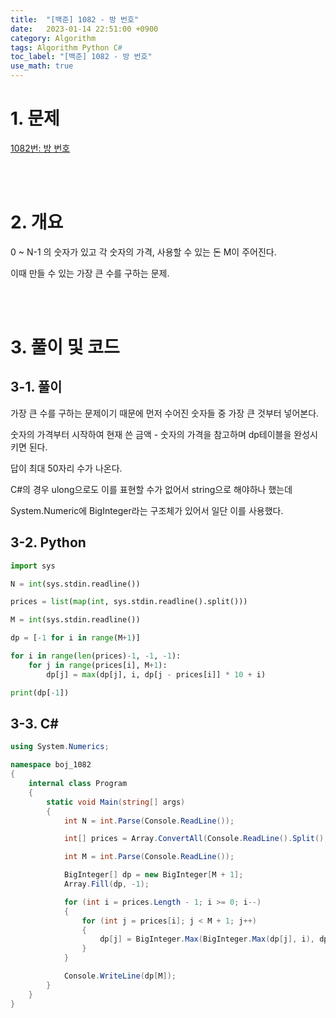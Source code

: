 ```yaml
---
title:  "[백준] 1082 - 방 번호"
date:   2023-01-14 22:51:00 +0900
category: Algorithm
tags: Algorithm Python C#
toc_label: "[백준] 1082 - 방 번호"
use_math: true
---
```


# 1. 문제
[1082번: 방 번호](https://www.acmicpc.net/problem/1082)

<br/>
<br/>

# 2. 개요
0 ~ N-1 의 숫자가 있고 각 숫자의 가격, 사용할 수 있는 돈 M이 주어진다.

이때 만들 수 있는 가장 큰 수를 구하는 문제.

<br/>
<br/>

# 3. 풀이 및 코드
## 3-1. 풀이
가장 큰 수를 구하는 문제이기 때문에 먼저 수어진 숫자들 중 가장 큰 것부터 넣어본다.

숫자의 가격부터 시작하여 현재 쓴 금액 - 숫자의 가격을 참고하며 dp테이블을 완성시키면 된다.

답이 최대 50자리 수가 나온다.


C#의 경우 ulong으로도 이를 표현할 수가 없어서 string으로 해야하나 했는데

System.Numeric에 BigInteger라는 구조체가 있어서 일단 이를 사용했다.

## 3-2. Python

```python
import sys

N = int(sys.stdin.readline())

prices = list(map(int, sys.stdin.readline().split()))

M = int(sys.stdin.readline())

dp = [-1 for i in range(M+1)]

for i in range(len(prices)-1, -1, -1):
    for j in range(prices[i], M+1):
        dp[j] = max(dp[j], i, dp[j - prices[i]] * 10 + i)

print(dp[-1])
```

## 3-3. C#

```csharp
using System.Numerics;

namespace boj_1082
{
    internal class Program
    {
        static void Main(string[] args)
        {
            int N = int.Parse(Console.ReadLine());

            int[] prices = Array.ConvertAll(Console.ReadLine().Split(), int.Parse);

            int M = int.Parse(Console.ReadLine());

            BigInteger[] dp = new BigInteger[M + 1];
            Array.Fill(dp, -1);

            for (int i = prices.Length - 1; i >= 0; i--)
            {
                for (int j = prices[i]; j < M + 1; j++)
                {
                    dp[j] = BigInteger.Max(BigInteger.Max(dp[j], i), dp[j - prices[i]] * 10 + i);
                }
            }

            Console.WriteLine(dp[M]);
        }
    }
}
```